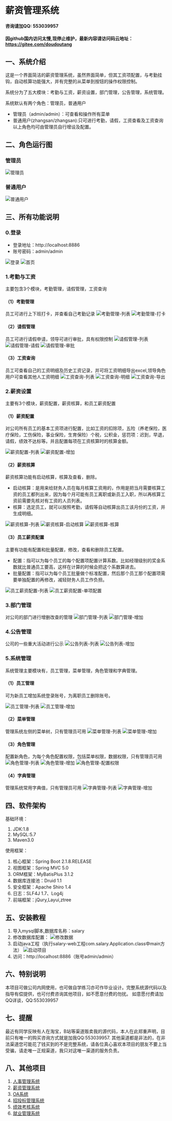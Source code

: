 # 薪资管理系统
#### 咨询请加QQ: 553039957
#### 因github国内访问太慢,现停止维护，最新内容请访问码云地址：https://gitee.com/doudoutang
## 一、系统介绍
这是一个界面简洁的薪资管理系统，虽然界面简单，但其工资项配置，与考勤挂钩，自动核算功能强大，并有完整的从菜单到按钮的操作权限控制。

系统分为了五大模块：考勤与工资，薪资设置，部门管理，公告管理，系统管理。

系统默认有两个角色：管理员，普通用户
- 管理员（admin/admin）：可查看和操作所有菜单
- 普通用户(zhangsan/zhangsan):只可进行考勤，请假，工资查看及工资查询
以上角色均可由管理员自行增设及配置。
  
## 二、角色运行图
### 管理员
![管理员](https://raw.githubusercontent.com/doudoutangs/salary_system/main/%E8%96%AA%E8%B5%84%E7%AE%A1%E7%90%86/r-%E7%AE%A1%E7%90%86%E5%91%98.png)
### 普通用户
![普通用户](https://raw.githubusercontent.com/doudoutangs/salary_system/main/%E8%96%AA%E8%B5%84%E7%AE%A1%E7%90%86/r-%E6%99%AE%E9%80%9A%E7%94%A8%E6%88%B7.png)

## 三、所有功能说明
### 0.登录
- 登录地址：http://localhost:8886
- 账号密码：admin/admin

![登录](https://raw.githubusercontent.com/doudoutangs/salary_system/main/%E8%96%AA%E8%B5%84%E7%AE%A1%E7%90%86/0-1-%E7%99%BB%E5%BD%95.png)
![首页](https://raw.githubusercontent.com/doudoutangs/salary_system/main/%E8%96%AA%E8%B5%84%E7%AE%A1%E7%90%86/0-2-%E9%A6%96%E9%A1%B5.png)

### 1.考勤与工资
主要包含3个模块，考勤管理，请假管理，工资查询
#### （1）考勤管理
员工可进行上下班打卡，并查看自己考勤记录
![考勤管理-列表](https://raw.githubusercontent.com/doudoutangs/salary_system/main/%E8%96%AA%E8%B5%84%E7%AE%A1%E7%90%86/1-%E8%80%83%E5%8B%A4%E4%B8%8E%E5%B7%A5%E8%B5%84-%E8%80%83%E5%8B%A4%E7%AE%A1%E7%90%86-%E5%88%97%E8%A1%A8.png)
![考勤管理-打卡](https://raw.githubusercontent.com/doudoutangs/salary_system/main/%E8%96%AA%E8%B5%84%E7%AE%A1%E7%90%86/1-%E8%80%83%E5%8B%A4%E4%B8%8E%E5%B7%A5%E8%B5%84-%E8%80%83%E5%8B%A4%E7%AE%A1%E7%90%86-%E6%89%93%E5%8D%A1.png)

#### （2）请假管理
员工可进行请假申请，领导可进行审批，具有权限控制
![请假管理-列表](https://raw.githubusercontent.com/doudoutangs/salary_system/main/%E8%96%AA%E8%B5%84%E7%AE%A1%E7%90%86/1-%E8%80%83%E5%8B%A4%E4%B8%8E%E5%B7%A5%E8%B5%84-%E8%AF%B7%E5%81%87%E7%AE%A1%E7%90%86-%E5%88%97%E8%A1%A8.png)
![请假管理-请假](https://raw.githubusercontent.com/doudoutangs/salary_system/main/%E8%96%AA%E8%B5%84%E7%AE%A1%E7%90%86/1-%E8%80%83%E5%8B%A4%E4%B8%8E%E5%B7%A5%E8%B5%84-%E8%AF%B7%E5%81%87%E7%AE%A1%E7%90%86-%E8%AF%B7%E5%81%87.png)
![请假管理-审批](https://raw.githubusercontent.com/doudoutangs/salary_system/main/%E8%96%AA%E8%B5%84%E7%AE%A1%E7%90%86/1-%E8%80%83%E5%8B%A4%E4%B8%8E%E5%B7%A5%E8%B5%84-%E8%AF%B7%E5%81%87%E7%AE%A1%E7%90%86-%E5%AE%A1%E6%89%B9.png)

#### （3）工资查询
员工可查看自己的工资明细及历史工资记录，并可将工资明细导出excel,领导角色用户可查看其他人工资明细
![工资查询-列表](https://raw.githubusercontent.com/doudoutangs/salary_system/main/%E8%96%AA%E8%B5%84%E7%AE%A1%E7%90%86/1-%E8%80%83%E5%8B%A4%E4%B8%8E%E5%B7%A5%E8%B5%84-%E5%B7%A5%E8%B5%84%E6%9F%A5%E8%AF%A2-%E5%88%97%E8%A1%A8.png)
![工资查询-明细](https://raw.githubusercontent.com/doudoutangs/salary_system/main/%E8%96%AA%E8%B5%84%E7%AE%A1%E7%90%86/1-%E8%80%83%E5%8B%A4%E4%B8%8E%E5%B7%A5%E8%B5%84-%E5%B7%A5%E8%B5%84%E6%9F%A5%E8%AF%A2-%E6%98%8E%E7%BB%86.png)
![工资查询-导出](https://raw.githubusercontent.com/doudoutangs/salary_system/main/%E8%96%AA%E8%B5%84%E7%AE%A1%E7%90%86/1-%E8%80%83%E5%8B%A4%E4%B8%8E%E5%B7%A5%E8%B5%84-%E5%B7%A5%E8%B5%84%E6%9F%A5%E8%AF%A2-%E5%AF%BC%E5%87%BA.png)

### 2.薪资设置
主要有3个模块，薪资配置，薪资核算，和员工薪资配置
#### （1）薪资配置
对公司所有员工的基本工资项进行配置，比如工资的扣除项，五险（养老保险，医疗保险，工伤保险，事业保险，生育保险）个税，公积金，惩罚项：迟到，早退，请假，绩效不达标等。并且配置每项在工资核算时的核算金额。

![薪资配置-列表](https://raw.githubusercontent.com/doudoutangs/salary_system/main/%E8%96%AA%E8%B5%84%E7%AE%A1%E7%90%86/2-%E8%96%AA%E8%B5%84%E8%AE%BE%E7%BD%AE-%E8%96%AA%E8%B5%84%E9%85%8D%E7%BD%AE-%E5%88%97%E8%A1%A8.png)
![薪资配置-增加](https://raw.githubusercontent.com/doudoutangs/salary_system/main/%E8%96%AA%E8%B5%84%E7%AE%A1%E7%90%86/2-%E8%96%AA%E8%B5%84%E8%AE%BE%E7%BD%AE-%E8%96%AA%E8%B5%84%E9%85%8D%E7%BD%AE-%E5%A2%9E%E5%8A%A0.png)

#### （2）薪资核算
薪资核算功能有启动核算，核算及查看，删除。
- 启动核算：是用来给财务人员在每月核算工资用的，作用是把当月需要核算工资的员工都列出来，因为每个月可能有员工离职或新员工入职，所以再核算工资前需要先核对有工资的人员列表。
- 核算：选定员工，就可以按照考勤，请假等自动核算出员工该月份的工资，并生成明细。

![薪资核算-列表](https://raw.githubusercontent.com/doudoutangs/salary_system/main/%E8%96%AA%E8%B5%84%E7%AE%A1%E7%90%86/2-%E8%96%AA%E8%B5%84%E8%AE%BE%E7%BD%AE-%E8%96%AA%E8%B5%84%E6%A0%B8%E7%AE%97-%E5%88%97%E8%A1%A8.png)
![薪资核算-启动核算](https://raw.githubusercontent.com/doudoutangs/salary_system/main/%E8%96%AA%E8%B5%84%E7%AE%A1%E7%90%86/2-%E8%96%AA%E8%B5%84%E8%AE%BE%E7%BD%AE-%E8%96%AA%E8%B5%84%E6%A0%B8%E7%AE%97-%E5%90%AF%E5%8A%A8%E6%A0%B8%E7%AE%97.png)
![薪资核算-核算](https://raw.githubusercontent.com/doudoutangs/salary_system/main/%E8%96%AA%E8%B5%84%E7%AE%A1%E7%90%86/2-%E8%96%AA%E8%B5%84%E8%AE%BE%E7%BD%AE-%E8%96%AA%E8%B5%84%E6%A0%B8%E7%AE%97-%E6%A0%B8%E7%AE%97.png)

#### （3）员工薪资配置
主要有功能有配置和批量配置，修改，查看和删除员工配置。
- 配置：指可以为每个员工的每个配置项配置计算系数。比如经理级别的奖金系数就比普通员工要高，这样在计算的时候会把这个系数算进去。
- 批量配置：指可以为每个员工批量做个标准配置，然后那个员工那个配置项需要单独配置的再修改，减轻财务人员工作负担。

![员工薪资配置-列表](https://raw.githubusercontent.com/doudoutangs/salary_system/main/%E8%96%AA%E8%B5%84%E7%AE%A1%E7%90%86/2-%E8%96%AA%E8%B5%84%E8%AE%BE%E7%BD%AE-%E5%91%98%E5%B7%A5%E8%96%AA%E8%B5%84%E9%85%8D%E7%BD%AE-%E5%88%97%E8%A1%A8.png)
![员工薪资配置-单项配置](https://raw.githubusercontent.com/doudoutangs/salary_system/main/%E8%96%AA%E8%B5%84%E7%AE%A1%E7%90%86/2-%E8%96%AA%E8%B5%84%E8%AE%BE%E7%BD%AE-%E5%91%98%E5%B7%A5%E8%96%AA%E8%B5%84%E9%85%8D%E7%BD%AE-%E5%8D%95%E9%A1%B9%E9%85%8D%E7%BD%AE.png)

### 3.部门管理
对公司的部门进行增删改查的管理
![部门管理-列表](https://raw.githubusercontent.com/doudoutangs/salary_system/main/%E8%96%AA%E8%B5%84%E7%AE%A1%E7%90%86/3-%E9%83%A8%E9%97%A8%E7%AE%A1%E7%90%86-%E9%83%A8%E9%97%A8%E7%AE%A1%E7%90%86-%E5%88%97%E8%A1%A8.png)
![部门管理-增加](https://raw.githubusercontent.com/doudoutangs/salary_system/main/%E8%96%AA%E8%B5%84%E7%AE%A1%E7%90%86/3-%E9%83%A8%E9%97%A8%E7%AE%A1%E7%90%86-%E9%83%A8%E9%97%A8%E7%AE%A1%E7%90%86-%E5%A2%9E%E5%8A%A0.png)

### 4.公告管理
公司的一些重大活动进行公示
![公告列表-列表](https://raw.githubusercontent.com/doudoutangs/salary_system/main/%E8%96%AA%E8%B5%84%E7%AE%A1%E7%90%86/4-%E5%85%AC%E5%91%8A%E7%AE%A1%E7%90%86-%E5%85%AC%E5%91%8A%E5%88%97%E8%A1%A8-%E5%88%97%E8%A1%A8.png)
![公告列表-增加](https://raw.githubusercontent.com/doudoutangs/salary_system/main/%E8%96%AA%E8%B5%84%E7%AE%A1%E7%90%86/4-%E5%85%AC%E5%91%8A%E7%AE%A1%E7%90%86-%E5%85%AC%E5%91%8A%E5%88%97%E8%A1%A8-%E5%A2%9E%E5%8A%A0.png)

### 5.系统管理
系统管理主要模块有，员工管理，菜单管理，角色管理和字典管理。
#### （1）员工管理
可为新员工增加系统登录账号，为离职员工删除账号。

![员工管理-列表](https://raw.githubusercontent.com/doudoutangs/salary_system/main/%E8%96%AA%E8%B5%84%E7%AE%A1%E7%90%86/5-%E7%B3%BB%E7%BB%9F%E7%AE%A1%E7%90%86-%E5%91%98%E5%B7%A5%E7%AE%A1%E7%90%86-%E5%88%97%E8%A1%A8.png)
![员工管理-增加](https://raw.githubusercontent.com/doudoutangs/salary_system/main/%E8%96%AA%E8%B5%84%E7%AE%A1%E7%90%86/5-%E7%B3%BB%E7%BB%9F%E7%AE%A1%E7%90%86-%E5%91%98%E5%B7%A5%E7%AE%A1%E7%90%86-%E5%A2%9E%E5%8A%A0.png)

#### （2）菜单管理
管理系统左侧的菜单树，只有管理员可用
![菜单管理-列表](https://raw.githubusercontent.com/doudoutangs/salary_system/main/%E8%96%AA%E8%B5%84%E7%AE%A1%E7%90%86/5-%E7%B3%BB%E7%BB%9F%E7%AE%A1%E7%90%86-%E8%8F%9C%E5%8D%95%E7%AE%A1%E7%90%86-%E5%88%97%E8%A1%A8.png)
![菜单管理-增加](https://raw.githubusercontent.com/doudoutangs/salary_system/main/%E8%96%AA%E8%B5%84%E7%AE%A1%E7%90%86/5-%E7%B3%BB%E7%BB%9F%E7%AE%A1%E7%90%86-%E8%8F%9C%E5%8D%95%E7%AE%A1%E7%90%86-%E5%A2%9E%E5%8A%A0.png)

#### （3）角色管理
配置新角色，为每个角色配置权限，包括菜单权限，数据权限，只有管理员可用
![角色管理-列表](https://raw.githubusercontent.com/doudoutangs/salary_system/main/%E8%96%AA%E8%B5%84%E7%AE%A1%E7%90%86/5-%E7%B3%BB%E7%BB%9F%E7%AE%A1%E7%90%86-%E8%A7%92%E8%89%B2%E7%AE%A1%E7%90%86-%E5%88%97%E8%A1%A8.png)
![角色管理-增加](https://raw.githubusercontent.com/doudoutangs/salary_system/main/%E8%96%AA%E8%B5%84%E7%AE%A1%E7%90%86/5-%E7%B3%BB%E7%BB%9F%E7%AE%A1%E7%90%86-%E8%A7%92%E8%89%B2%E7%AE%A1%E7%90%86-%E5%A2%9E%E5%8A%A0.png)
![角色管理-配置权限](https://raw.githubusercontent.com/doudoutangs/salary_system/main/%E8%96%AA%E8%B5%84%E7%AE%A1%E7%90%86/5-%E7%B3%BB%E7%BB%9F%E7%AE%A1%E7%90%86-%E8%A7%92%E8%89%B2%E7%AE%A1%E7%90%86-%E9%85%8D%E7%BD%AE%E6%9D%83%E9%99%90.png)

#### （4）字典管理
管理系统常用字典值，只有管理员可用
![字典管理-列表](https://raw.githubusercontent.com/doudoutangs/salary_system/main/%E8%96%AA%E8%B5%84%E7%AE%A1%E7%90%86/5-%E7%B3%BB%E7%BB%9F%E7%AE%A1%E7%90%86-%E5%AD%97%E5%85%B8%E7%AE%A1%E7%90%86-%E5%88%97%E8%A1%A8.png)
![字典管理-增加](https://raw.githubusercontent.com/doudoutangs/salary_system/main/%E8%96%AA%E8%B5%84%E7%AE%A1%E7%90%86/5-%E7%B3%BB%E7%BB%9F%E7%AE%A1%E7%90%86-%E5%AD%97%E5%85%B8%E7%AE%A1%E7%90%86-%E5%A2%9E%E5%8A%A0.png)

## 四、软件架构
基础环境：
1. JDK:1.8
2. MySQL:5.7
3. Maven3.0

使用框架：

1. 核心框架：Spring Boot 2.1.8.RELEASE
2. 视图框架：Spring MVC 5.0
3. ORM框架：MyBatisPlus 3.1.2
4. 数据库连接池：Druid 1.1
5. 安全框架：Apache Shiro 1.4
6. 日志：SLF4J 1.7、Log4j
7. 前端框架：jQury,Layui,ztree

## 五、安装教程
1. 导入mysql脚本,数据库名称：salary
2. 修改数据库配置：
![修改数据](https://raw.githubusercontent.com/doudoutangs/salary_system/main/%E8%96%AA%E8%B5%84%E7%AE%A1%E7%90%86/0-99-%E6%95%B0%E6%8D%AE%E5%BA%93%E9%85%8D%E7%BD%AE.png)
3. 启动java工程（执行salary-web工程com.salary.Application.class中main方法）
![启动项目](https://raw.githubusercontent.com/doudoutangs/salary_system/main/%E8%96%AA%E8%B5%84%E7%AE%A1%E7%90%86/0-99-%E5%90%AF%E5%8A%A8.png)
4. 访问：http://localhost:8886（账号admin/admin）

## 六、特别说明
本项目可做公司内网使用，也可做自学练习亦可作毕业设计。完整系统源代码以及指导有偿提供，也可付费咨询其他项目，如不愿意付费的勿扰。
如意愿付费请加QQ详谈，QQ:553039957

## 七、提醒
最近有同学反映有人在淘宝，B站等渠道贩卖我的源代码，本人在此郑重声明，目前只有唯一的购买咨询方式就是加我QQ:553039957.
其他渠道都是非法的，在非法渠道您可能花了钱买到的不是完整系统，请各位真心喜欢本项目的朋友不要上当受骗，请走唯一正规渠道，我只对这唯一渠道的服务负责。
## 八、其他项目
1. [人事管理系统](https://gitee.com/doudoutang/person_system)
2. [薪资管理系统](https://gitee.com/doudoutang/salary_system)
3. [OA系统](https://gitee.com/doudoutang/bankOA)
4. [招投标管理系统](https://gitee.com/doudoutang/bid-system)
5. [绩效考核系统](https://gitee.com/doudoutang/assess_system)
6. [就业管理系统](https://gitee.com/doudoutang/eta_system)

